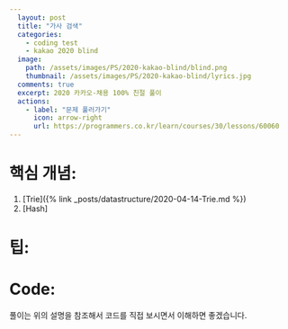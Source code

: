 ```yaml
---
  layout: post
  title: "가사 검색"
  categories:
    - coding test
    - kakao 2020 blind
  image:
    path: /assets/images/PS/2020-kakao-blind/blind.png
    thumbnail: /assets/images/PS/2020-kakao-blind/lyrics.jpg
  comments: true
  excerpt: 2020 카카오-채용 100% 친절 풀이
  actions:
    - label: "문제 풀러가기"
      icon: arrow-right
      url: https://programmers.co.kr/learn/courses/30/lessons/60060
---
```


# 핵심 개념:
1. [Trie]({% link _posts/datastructure/2020-04-14-Trie.md %})
2. [Hash]

# 팁:

# Code:
풀이는 위의 설명을 참조해서 코드를 직접 보시면서 이해하면 좋겠습니다.<br/>
